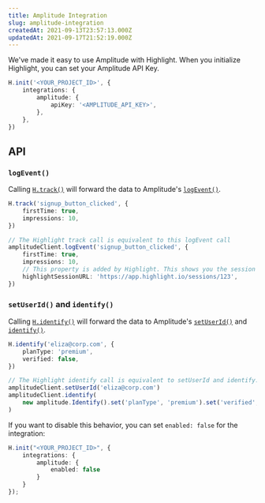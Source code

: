 ```yaml
---
title: Amplitude Integration
slug: amplitude-integration
createdAt: 2021-09-13T23:57:13.000Z
updatedAt: 2021-09-17T21:52:19.000Z
---
```


We've made it easy to use Amplitude with Highlight. When you initialize Highlight, you can set your Amplitude API Key.

```typescript
H.init('<YOUR_PROJECT_ID>', {
	integrations: {
		amplitude: {
			apiKey: '<AMPLITUDE_API_KEY>',
		},
	},
})
```

## API

### `logEvent()`

Calling [`H.track()`](/sdk/client#Htrack) will forward the data to Amplitude's [`logEvent()`](https://amplitude.github.io/Amplitude-JavaScript/#amplitudeclientlogevent).

```typescript
H.track('signup_button_clicked', {
	firstTime: true,
	impressions: 10,
})

// The Highlight track call is equivalent to this logEvent call
amplitudeClient.logEvent('signup_button_clicked', {
	firstTime: true,
	impressions: 10,
	// This property is added by Highlight. This shows you the session where this event happened.
	highlightSessionURL: 'https://app.highlight.io/sessions/123',
})
```

### `setUserId()` and `identify()`

Calling [`H.identify()`](/sdk/client#Hidentify) will forward the data to Amplitude's [`setUserId()`](https://amplitude.github.io/Amplitude-JavaScript/#amplitudeclientlogevent) and [`identify()`](https://amplitude.github.io/Amplitude-JavaScript/Identify/).

```typescript
H.identify('eliza@corp.com', {
	planType: 'premium',
	verified: false,
})

// The Highlight identify call is equivalent to setUserId and identify.
amplitudeClient.setUserId('eliza@corp.com')
amplitudeClient.identify(
	new amplitude.Identify().set('planType', 'premium').set('verified', false),
)
```

If you want to disable this behavior, you can set `enabled: false` for the integration:

```typescript
H.init("<YOUR_PROJECT_ID>", {
	integrations: {
		amplitude: {
			enabled: false
		}
	}
});
```
